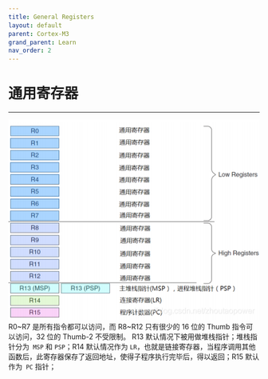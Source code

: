 ```yaml
---
title: General Registers
layout: default
parent: Cortex-M3
grand_parent: Learn
nav_order: 2
---
```


# 通用寄存器
---
![](/img/images/screenshot_1653108926384.png)
R0~R7 是所有指令都可以访问，而 R8~R12 只有很少的 16 位的 Thumb 指令可以访问，32 位的 Thumb-2 不受限制。
R13 默认情况下被用做堆栈指针；堆栈指针分为` MSP` 和 `PSP`；R14 默认情况作为 `LR`，也就是链接寄存器，当程序调用其他函数后，此寄存器保存了返回地址，使得子程序执行完毕后，得以返回；R15 默认作为` PC` 指针；